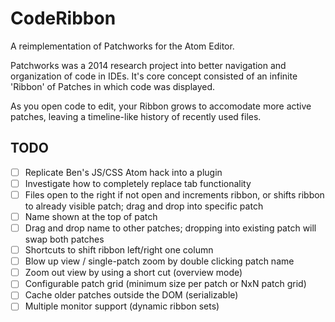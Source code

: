 # CodeRibbon

A reimplementation of Patchworks for the Atom Editor.

Patchworks was a 2014 research project into better navigation and organization of code in IDEs. It's core concept consisted of an infinite 'Ribbon' of Patches in which code was displayed.

As you open code to edit, your Ribbon grows to accomodate more active patches, leaving a timeline-like history of recently used files.

## TODO

 - [ ] Replicate Ben's JS/CSS Atom hack into a plugin
 - [ ] Investigate how to completely replace tab functionality
 - [ ] Files open to the right if not open and increments ribbon, or shifts ribbon to already visible patch; drag and drop into specific patch
 - [ ] Name shown at the top of patch
 - [ ] Drag and drop name to other patches; dropping into existing patch will swap both patches
 - [ ] Shortcuts to shift ribbon left/right one column
 - [ ] Blow up view / single-patch zoom by double clicking patch name
 - [ ] Zoom out view by using a short cut (overview mode)
 - [ ] Configurable patch grid (minimum size per patch or NxN patch grid)
 - [ ] Cache older patches outside the DOM (serializable)
 - [ ] Multiple monitor support (dynamic ribbon sets)
